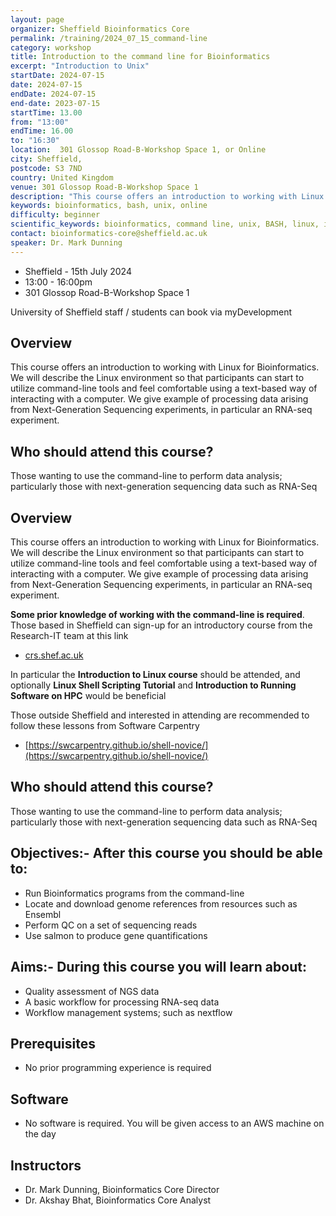 ```yaml
---
layout: page
organizer: Sheffield Bioinformatics Core
permalink: /training/2024_07_15_command-line
category: workshop
title: Introduction to the command line for Bioinformatics
excerpt: "Introduction to Unix"
startDate: 2024-07-15
date: 2024-07-15
endDate: 2024-07-15
end-date: 2023-07-15
startTime: 13.00
from: "13:00"
endTime: 16.00
to: "16:30"
location:  301 Glossop Road-B-Workshop Space 1, or Online
city: Sheffield,
postcode: S3 7ND
country: United Kingdom
venue: 301 Glossop Road-B-Workshop Space 1
description: "This course offers an introduction to working with Linux. We will describe the Linux environment so that participants can start to utilize command-line tools and feel comfortable using a text-based way of interacting with a computer. We will use a case study of dealing with next-generation sequencing data"
keywords: bioinformatics, bash, unix, online
difficulty: beginner
scientific_keywords: bioinformatics, command line, unix, BASH, linux, informatics
contact: bioinformatics-core@sheffield.ac.uk
speaker: Dr. Mark Dunning
---
```


- Sheffield - 15th July 2024
- 13:00 - 16:00pm
- 301 Glossop Road-B-Workshop Space 1

University of Sheffield staff / students can book via myDevelopment


## Overview

This course offers an introduction to working with Linux for Bioinformatics. We will describe the Linux environment so that participants can start to utilize command-line tools and feel comfortable using a text-based way of interacting with a computer. We give example of processing data arising from Next-Generation Sequencing experiments, in particular an RNA-seq experiment.



## Who should attend this course?

Those wanting to use the command-line to perform data analysis; particularly those with next-generation sequencing data such as RNA-Seq

## Overview

This course offers an introduction to working with Linux for Bioinformatics. We will describe the Linux environment so that participants can start to utilize command-line tools and feel comfortable using a text-based way of interacting with a computer. We give example of processing data arising from Next-Generation Sequencing experiments, in particular an RNA-seq experiment.


**Some prior knowledge of working with the command-line is required**. Those based in Sheffield can sign-up for an introductory course from the Research-IT team at this link

- [crs.shef.ac.uk](https://crs.shef.ac.uk/) 

In particular the **Introduction to Linux course** should be attended, and optionally **Linux Shell Scripting Tutorial** and **Introduction to Running Software on HPC** would be beneficial

Those outside Sheffield and interested in attending are recommended to follow these lessons from Software Carpentry

- [https://swcarpentry.github.io/shell-novice/](https://swcarpentry.github.io/shell-novice/)

## Who should attend this course?

Those wanting to use the command-line to perform data analysis; particularly those with next-generation sequencing data such as RNA-Seq

## Objectives:- After this course you should be able to:

- Run Bioinformatics programs from the command-line
- Locate and download genome references from resources such as Ensembl
- Perform QC on a set of sequencing reads
- Use salmon to produce gene quantifications


## Aims:- During this course you will learn about:

- Quality assessment of NGS data
- A basic workflow for processing RNA-seq data
- Workflow management systems; such as nextflow


## Prerequisites

- No prior programming experience is required

## Software

- No software is required. You will be given access to an AWS machine on the day

## Instructors

- Dr. Mark Dunning, Bioinformatics Core Director
- Dr. Akshay Bhat, Bioinformatics Core Analyst

